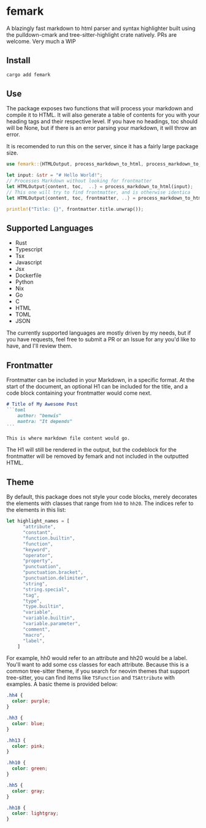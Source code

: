 # femark

A blazingly fast  markdown to html parser and syntax highlighter built using the pulldown-cmark and tree-sitter-highlight crate natively. PRs are welcome. Very much a WIP

## Install

```sh
cargo add femark
```

## Use
The package exposes two functions that will process your markdown and compile it to HTML. It will also generate a table of contents for you with your heading tags and their respective level. If you have no headings, toc should will be None, but if there is an error parsing your markdown, it will throw an error.

It is recomended to run this on the server, since it has a fairly large package size.

```rust
use femark::{HTMLOutput, process_markdown_to_html, process_markdown_to_html_with_frontmatter};

let input: &str = "# Hello World!";
// Processes Markdown without looking for frontmatter
let HTMLOutput{content, toc,  ..} = process_markdown_to_html(input);
// This one will try to find frontmatter, and is otherwise identica
let HTMLOutput{content, toc, frontmatter, ..} = process_markdown_to_html_with_frontmatter(input, true));

println!("Title: {}", frontmatter.title.unwrap());
```

## Supported Languages

- Rust
- Typescript
- Tsx
- Javascript
- Jsx
- Dockerfile
- Python
- Nix
- Go
- C
- HTML
- TOML
- JSON

The currently supported languages are mostly driven by my needs, but if you have requests, feel free to submit a PR
or an Issue for any you'd like to have, and I'll review them.

## Frontmatter

Frontmatter can be included in your Markdown, in a specific format. At the start of the document, an optional H1 can 
be included for the title, and a code block containing your frontmatter would come next.
````md
# Title of My Awesome Post
```toml
    author: "benwis"
    mantra: "It depends"
```

This is where markdown file content would go.
````
The H1 will still be rendered in the output, but the codeblock for the frontmatter will be removed by femark
and not included in the outputted HTML.

## Theme

By default, this package does not style your code blocks, merely decorates the elements with classes that range from `hh0` to `hh20`. The indices refer to the elements in this list:
```rust
let highlight_names = [
      "attribute",
      "constant",
      "function.builtin",
      "function",
      "keyword",
      "operator",
      "property",
      "punctuation",
      "punctuation.bracket",
      "punctuation.delimiter",
      "string",
      "string.special",
      "tag",
      "type",
      "type.builtin",
      "variable",
      "variable.builtin",
      "variable.parameter",
      "comment",
      "macro",
      "label",
    ]

```
For example, hh0 would refer to an attribute and hh20 would be a label. You'll want to add some css classes for each attribute. Because this is a common tree-sitter theme, if you search for neovim themes that support tree-sitter, you can find items like `TSFunction` and `TSAttribute` with examples. A basic theme is provided below:
```css
.hh4 {
  color: purple;
}

.hh3 {
  color: blue;
}

.hh13 {
  color: pink;
}

.hh10 {
  color: green;
}

.hh5 {
  color: gray;
}

.hh18 {
  color: lightgray;
}
```